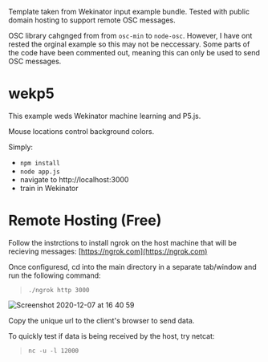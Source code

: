 Template taken from Wekinator input example bundle. Tested with public domain hosting to support remote OSC messages.

OSC library cahgnged from from `osc-min` to `node-osc`. However, I have ont rested the orginal example so this may not be neccessary. Some parts of the code have been commented out, meaning this can only be used to send OSC messages.

# wekp5

This example weds Wekinator machine learning and P5.js.

Mouse locations control background colors.

Simply:
- `npm install`
- `node app.js`
- navigate to http://localhost:3000
- train in Wekinator

# Remote Hosting (Free)

Follow the instrctions to install ngrok on the host machine that will be recieving messages: [https://ngrok.com](https://ngrok.com) 

Once configuresd, cd into the main directory in a separate tab/window and run the following command:

> `./ngrok http 3000`

![Screenshot 2020-12-07 at 16 40 59](https://user-images.githubusercontent.com/9369774/101378784-6cbfbc00-38ab-11eb-8ece-e824c787a74d.png)

Copy the unique url to the client's browser to send data.

To quickly test if data is being received by the host, try netcat:

> `nc -u -l 12000`
